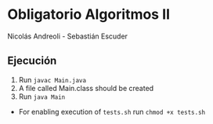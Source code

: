 # Obligatorio Algoritmos II

Nicolás Andreoli - Sebastián Escuder

## Ejecución

1) Run `javac Main.java`
2) A file called Main.class should be created
3) Run `java Main`

* For enabling execution of `tests.sh` run `chmod +x tests.sh`